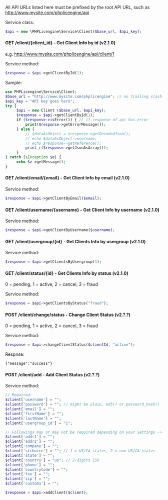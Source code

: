 All API URLs listed here must be prefixed by the root API URL, such as http://www.mysite.com/phplicengine/api

Service class:
```php
$api = new \PHPLicengine\Service\Client($base_url, $api_key);
```

#### GET /client/{client_id} - Get Client Info by id (v2.1.0)

e.g. http://www.mysite.com/phplicengine/api/client/1

Service method:
```php
$response = $api->getClientById(1);
```

Sample:

```php
use PHPLicengine\Service\Client;
$base_url = "http://www.mysite.com/phplicengine"; // no trailing slash!
$api_key = "API key goes here";
try {
     $api = new Client ($base_url, $api_key);
     $response = $api->getClientById(1);
     if ($response->isError()) { // if response of api has error
         print($response->getErrorMessage());
     } else {
         // $dataAsObject = $response->getDecodedJson();
         // echo $dataAsObject->username;
         // echo $response->getReference();
         print_r($response->getJsonAsArray());
     }
} catch (\Exception $e) {
     echo $e->getMessage();
}
```

#### GET /client/email/{email} - Get Client Info by email (v2.1.0)

Service method:
```php
$response = $api->getClientByEmail($email);
```

#### GET /client/username/{username} - Get Client Info by username (v2.1.0)

Service method:
```php
$response = $api->getClientByUsername($username);
```

#### GET /client/usergroup/{id} - Get Clients Info by usergroup (v2.1.0)

Service method:
```php
$response = $api->getClientsByUsergroup(1);
```

#### GET /client/status/{id} - Get Clients Info by status (v2.1.0)
0 = pending, 1 = active, 2 = cancel, 3 = fraud

Service method:
```php
$response = $api->getClientsByStatus("fraud");
```

#### POST /client/change/status - Change Client Status (v2.?.?)

0 = pending, 1 = active, 2 = cancel, 3 = fraud

Service method:
```php
$response = $api->changeClientStatus($clientId, "active");
```

Respnse:
```
{"message":"success"}
```

#### POST /client/add - Add Client Status (v2.?.?)


Service method:
```php
// Required:
$client['username'] = "";
$client['password'] = ""; // might be plain, md5() or password_hash()
$client['email'] = "";
$client['firstName'] = "";
$client['lastName'] = "";
$client['usergroup_id'] = "1";

// Followings may or may not be required depending on your Settings -> Form Settings
$client['addr1'] = "";
$client['addr2'] = "";
$client['company'] = "";
$client['stchoice'] = ""; // 1 = US/CA states, 2 = non-US/CA states
$client['state'] = "";
$client['country'] = "us"; // 2-digits ISO
$client['phone'] = "";
$client['countryCode'] = "";
$client['fax'] = "";
$client['zip'] = "";
$client['custom1'] = "";

$response = $api->addClient($client);
```


